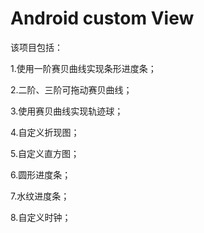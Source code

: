 # Android custom View
该项目包括：

1.使用一阶赛贝曲线实现条形进度条；

2.二阶、三阶可拖动赛贝曲线；

3.使用赛贝曲线实现轨迹球；

4.自定义折现图；

5.自定义直方图；

6.圆形进度条；

7.水纹进度条；

8.自定义时钟；

